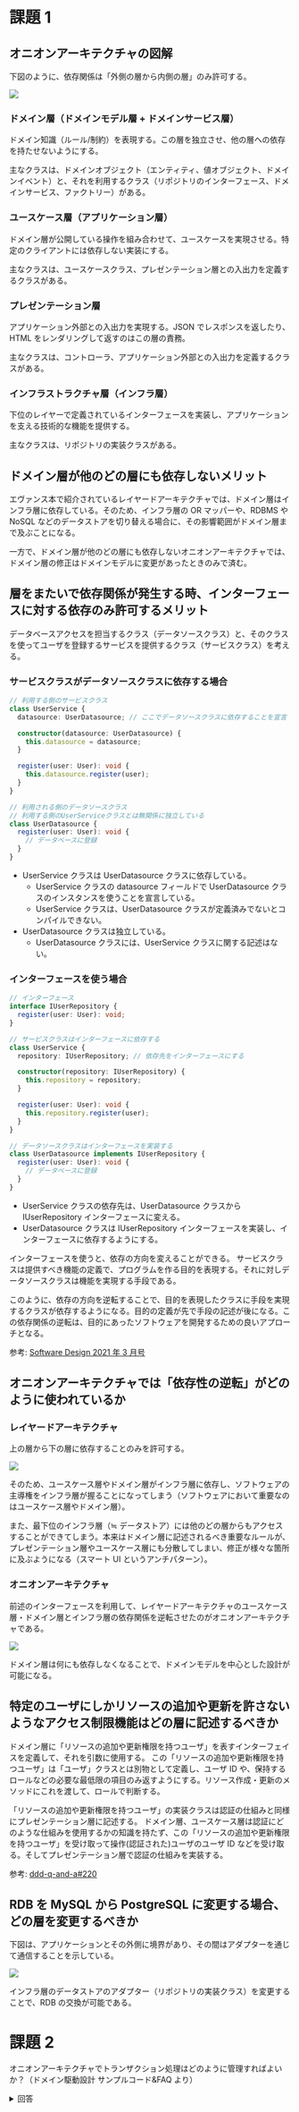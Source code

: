 # 課題 1

## オニオンアーキテクチャの図解

下図のように、依存関係は「外側の層から内側の層」のみ許可する。

![](./images/onion_architecture_circle.jpg)

### ドメイン層（ドメインモデル層 + ドメインサービス層）

ドメイン知識（ルール/制約）を表現する。この層を独立させ、他の層への依存を持たせないようにする。

主なクラスは、ドメインオブジェクト（エンティティ、値オブジェクト、ドメインイベント）と、それを利用するクラス（リポジトリのインターフェース、ドメインサービス、ファクトリー）がある。

### ユースケース層（アプリケーション層）

ドメイン層が公開している操作を組み合わせて、ユースケースを実現させる。特定のクライアントには依存しない実装にする。

主なクラスは、ユースケースクラス、プレゼンテーション層との入出力を定義するクラスがある。

### プレゼンテーション層

アプリケーション外部との入出力を実現する。JSON でレスポンスを返したり、HTML をレンダリングして返すのはこの層の責務。

主なクラスは、コントローラ、アプリケーション外部との入出力を定義するクラスがある。

### インフラストラクチャ層（インフラ層）

下位のレイヤーで定義されているインターフェースを実装し、アプリケーションを支える技術的な機能を提供する。

主なクラスは、リポジトリの実装クラスがある。

## ドメイン層が他のどの層にも依存しないメリット

エヴァンス本で紹介されているレイヤードアーキテクチャでは、ドメイン層はインフラ層に依存している。そのため、インフラ層の OR マッパーや、RDBMS や NoSQL などのデータストアを切り替える場合に、その影響範囲がドメイン層まで及ぶことになる。

一方で、ドメイン層が他のどの層にも依存しないオニオンアーキテクチャでは、ドメイン層の修正はドメインモデルに変更があったときのみで済む。

## 層をまたいで依存関係が発生する時、インターフェースに対する依存のみ許可するメリット

データベースアクセスを担当するクラス（データソースクラス）と、そのクラスを使ってユーザを登録するサービスを提供するクラス（サービスクラス）を考える。

### サービスクラスがデータソースクラスに依存する場合

```typescript
// 利用する側のサービスクラス
class UserService {
  datasource: UserDatasource; // ここでデータソースクラスに依存することを宣言

  constructor(datasource: UserDatasource) {
    this.datasource = datasource;
  }

  register(user: User): void {
    this.datasource.register(user);
  }
}

// 利用される側のデータソースクラス
// 利用する側のUserServiceクラスとは無関係に独立している
class UserDatasource {
  register(user: User): void {
    // データベースに登録
  }
}
```

- UserService クラスは UserDatasource クラスに依存している。
  - UserService クラスの datasource フィールドで UserDatasource クラスのインスタンスを使うことを宣言している。
  - UserService クラスは、UserDatasource クラスが定義済みでないとコンパイルできない。
- UserDatasource クラスは独立している。
  - UserDatasource クラスには、UserService クラスに関する記述はない。

### インターフェースを使う場合

```typescript
// インターフェース
interface IUserRepository {
  register(user: User): void;
}

// サービスクラスはインターフェースに依存する
class UserService {
  repository: IUserRepository; // 依存先をインターフェースにする

  constructor(repository: IUserRepository) {
    this.repository = repository;
  }

  register(user: User): void {
    this.repository.register(user);
  }
}

// データソースクラスはインターフェースを実装する
class UserDatasource implements IUserRepository {
  register(user: User): void {
    // データベースに登録
  }
}
```

- UserService クラスの依存先は、UserDatasource クラスから IUserRepository インターフェースに変える。
- UserDatasource クラスは IUserRepository インターフェースを実装し、インターフェースに依存するようにする。

インターフェースを使うと、依存の方向を変えることができる。
サービスクラスは提供すべき機能の定義で、プログラムを作る目的を表現する。それに対しデータソースクラスは機能を実現する手段である。

このように、依存の方向を逆転することで、目的を表現したクラスに手段を実現するクラスが依存するようになる。目的の定義が先で手段の記述が後になる。この依存関係の逆転は、目的にあったソフトウェアを開発するための良いアプローチとなる。

参考: [Software Design 2021 年 3 月号](https://gihyo.jp/magazine/SD/archive/2021/202103)

## オニオンアーキテクチャでは「依存性の逆転」がどのように使われているか

### レイヤードアーキテクチャ

上の層から下の層に依存することのみを許可する。

![](./images/layered_architecture.jpg)

そのため、ユースケース層やドメイン層がインフラ層に依存し、ソフトウェアの主導権をインフラ層が握ることになってしまう（ソフトウェアにおいて重要なのはユースケース層やドメイン層）。

また、最下位のインフラ層（≒ データストア）には他のどの層からもアクセスすることができてしまう。本来はドメイン層に記述されるべき重要なルールが、プレゼンテーション層やユースケース層にも分散してしまい、修正が様々な箇所に及ぶようになる（スマート UI というアンチパターン）。

### オニオンアーキテクチャ

前述のインターフェースを利用して、レイヤードアーキテクチャのユースケース層・ドメイン層とインフラ層の依存関係を逆転させたのがオニオンアーキテクチャである。

![](./images/onion_architecture_flat.jpg)

ドメイン層は何にも依存しなくなることで、ドメインモデルを中心とした設計が可能になる。

## 特定のユーザにしかリソースの追加や更新を許さないようなアクセス制限機能はどの層に記述するべきか

ドメイン層に「リソースの追加や更新権限を持つユーザ」を表すインターフェイスを定義して、それを引数に使用する。
この「リソースの追加や更新権限を持つユーザ」は「ユーザ」クラスとは別物として定義し、ユーザ ID や、保持するロールなどの必要な最低限の項目のみ返すようにする。リソース作成・更新のメソッドにこれを渡して、ロールで判断する。

「リソースの追加や更新権限を持つユーザ」の実装クラスは認証の仕組みと同様にプレゼンテーション層に記述する。
ドメイン層、ユースケース層は認証にどのような仕組みを使用するかの知識を持たず、この「リソースの追加や更新権限を持つユーザ」を受け取って操作(認証された)ユーザのユーザ ID などを受け取る。そしてプレゼンテーション層で認証の仕組みを実装する。

参考: [ddd-q-and-a#220](https://github.com/little-hands/ddd-q-and-a/issues/220)

## RDB を MySQL から PostgreSQL に変更する場合、どの層を変更するべきか

下図は、アプリケーションとその外側に境界があり、その間はアダプターを通じて通信することを示している。

![](./images/onion_architecture_adapter.jpg)

インフラ層のデータストアのアダプター（リポジトリの実装クラス）を変更することで、RDB の交換が可能である。

# 課題 2

オニオンアーキテクチャでトランザクション処理はどのように管理すればよいか？（ドメイン駆動設計 サンプルコード&FAQ より）

<details><summary>回答</summary>ユースケースクラスのメソッド入り口でトランザクションを開始し、メソッドが正常終了したらコミット、例外が発生したらロールバック、とする。</details>
